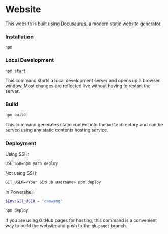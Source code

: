 # Website

This website is built using [Docusaurus](https://docusaurus.io/), a modern static website generator.

### Installation

```shell
npm
```

### Local Development

```shell
npm start
```

This command starts a local development server and opens up a browser window. Most changes are reflected live without having to restart the server.

### Build

```shell
npm build
```

This command generates static content into the `build` directory and can be served using any static contents hosting service.

### Deployment

Using SSH:

```shell
USE_SSH=npm yarn deploy
```

Not using SSH:

```shell
GIT_USER=<Your GitHub username> npm deploy
```
In Powershell
```powershell
$Env:GIT_USER = "camwang"

npm deploy
```

If you are using GitHub pages for hosting, this command is a convenient way to build the website and push to the `gh-pages` branch.

